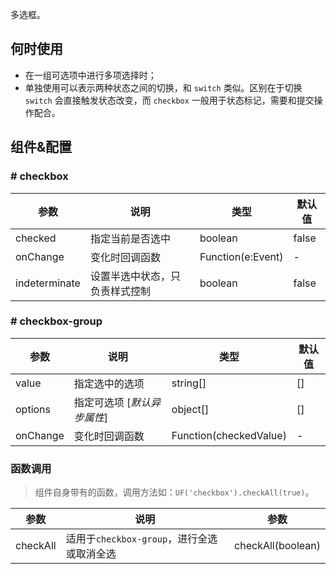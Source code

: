 
多选框。

## 何时使用

- 在一组可选项中进行多项选择时；
- 单独使用可以表示两种状态之间的切换，和 `switch` 类似。区别在于切换 `switch` 会直接触发状态改变，而 `checkbox` 一般用于状态标记，需要和提交操作配合。

## 组件&配置

### # checkbox

| 参数      | 说明             | 类型      | 默认值  |
|----------|------------------|----------|--------|
| checked | 指定当前是否选中 | boolean  | false |
| onChange | 变化时回调函数 | Function(e:Event) | - |
| indeterminate | 设置半选中状态，只负责样式控制 | boolean | false |

### # checkbox-group

| 参数      | 说明             | 类型      | 默认值  |
|----------|------------------|----------|--------|
| value | 指定选中的选项| string[] | [] |
| options  | 指定可选项 [*默认异步属性*] | object[] | [] |
| onChange | 变化时回调函数 | Function(checkedValue) | - |

### 函数调用
> 组件自身带有的函数，调用方法如：`UF('checkbox').checkAll(true)`。

参数       | 说明           | 参数    
-----------|----------------|-----------
checkAll  | 适用于`checkbox-group`，进行全选或取消全选 |  checkAll(boolean)  